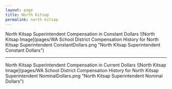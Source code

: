 ```yaml
---
layout: page
title: North Kitsap
permalink: north kitsap
---
```



North Kitsap Superintendent Compensation in Constant Dollars
![North Kitsap Image](pages/WA School District Compensation History for North Kitsap Superintendent ConstantDollars.png "North Kitsap Superintendent Constant Dollars")
___

North Kitsap Superintendent Compensation in Current Dollars
![North Kitsap Image](pages/WA School District Compensation History for North Kitsap Superintendent NominalDollars.png "North Kitsap Superintendent Nominal Dollars")